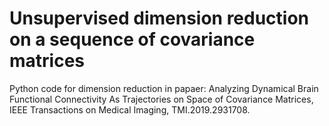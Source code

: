 # Unsupervised dimension reduction on a sequence of covariance matrices
Python code for dimension reduction in papaer: Analyzing Dynamical Brain Functional Connectivity As Trajectories on Space of Covariance Matrices, IEEE Transactions on Medical Imaging, TMI.2019.2931708.
